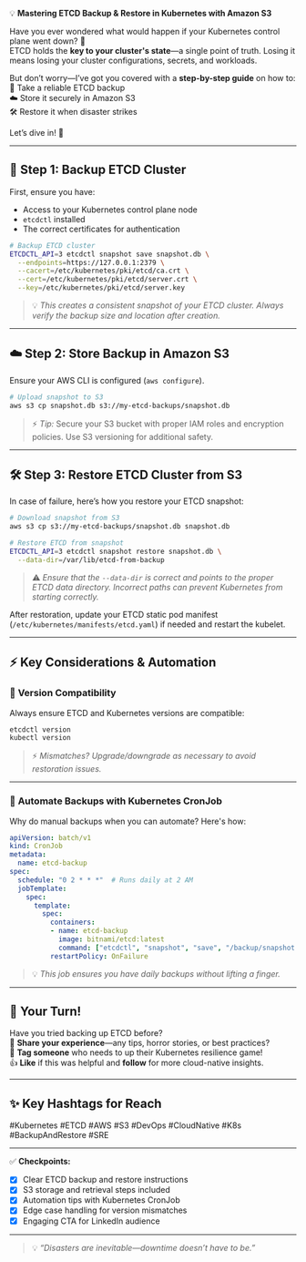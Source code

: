 💡 **Mastering ETCD Backup & Restore in Kubernetes with Amazon S3**  

Have you ever wondered what would happen if your Kubernetes control plane went down? 🤔  
ETCD holds the **key to your cluster's state**—a single point of truth. Losing it means losing your cluster configurations, secrets, and workloads.  

But don’t worry—I’ve got you covered with a **step-by-step guide** on how to:  
🔄 Take a reliable ETCD backup  
☁️ Store it securely in Amazon S3  
🛠️ Restore it when disaster strikes  

Let’s dive in! 🚀  

---

## 🔄 **Step 1: Backup ETCD Cluster**  
First, ensure you have:  
- Access to your Kubernetes control plane node  
- `etcdctl` installed  
- The correct certificates for authentication  

```bash
# Backup ETCD cluster
ETCDCTL_API=3 etcdctl snapshot save snapshot.db \
  --endpoints=https://127.0.0.1:2379 \
  --cacert=/etc/kubernetes/pki/etcd/ca.crt \
  --cert=/etc/kubernetes/pki/etcd/server.crt \
  --key=/etc/kubernetes/pki/etcd/server.key
```

> 💡 *This creates a consistent snapshot of your ETCD cluster. Always verify the backup size and location after creation.*  

---

## ☁️ **Step 2: Store Backup in Amazon S3**  
Ensure your AWS CLI is configured (`aws configure`).  

```bash
# Upload snapshot to S3
aws s3 cp snapshot.db s3://my-etcd-backups/snapshot.db
```

> ⚡ *Tip:* Secure your S3 bucket with proper IAM roles and encryption policies. Use S3 versioning for additional safety.  

---

## 🛠️ **Step 3: Restore ETCD Cluster from S3**  
In case of failure, here’s how you restore your ETCD snapshot:  

```bash
# Download snapshot from S3
aws s3 cp s3://my-etcd-backups/snapshot.db snapshot.db

# Restore ETCD from snapshot
ETCDCTL_API=3 etcdctl snapshot restore snapshot.db \
  --data-dir=/var/lib/etcd-from-backup
```

> ⚠️ *Ensure that the `--data-dir` is correct and points to the proper ETCD data directory. Incorrect paths can prevent Kubernetes from starting correctly.*  

After restoration, update your ETCD static pod manifest (`/etc/kubernetes/manifests/etcd.yaml`) if needed and restart the kubelet.

---

## ⚡ **Key Considerations & Automation**  

### 🔀 **Version Compatibility**  
Always ensure ETCD and Kubernetes versions are compatible:  
```bash
etcdctl version
kubectl version
```
> ⚡ *Mismatches? Upgrade/downgrade as necessary to avoid restoration issues.*  

---

### 🤖 **Automate Backups with Kubernetes CronJob**  
Why do manual backups when you can automate? Here's how:  
```yaml
apiVersion: batch/v1
kind: CronJob
metadata:
  name: etcd-backup
spec:
  schedule: "0 2 * * *"  # Runs daily at 2 AM
  jobTemplate:
    spec:
      template:
        spec:
          containers:
          - name: etcd-backup
            image: bitnami/etcd:latest
            command: ["etcdctl", "snapshot", "save", "/backup/snapshot.db"]
          restartPolicy: OnFailure
```
> 💡 *This job ensures you have daily backups without lifting a finger.*  

---

## 📣 **Your Turn!**  
Have you tried backing up ETCD before?  
💬 **Share your experience**—any tips, horror stories, or best practices?  
🔗 **Tag someone** who needs to up their Kubernetes resilience game!  
👍 **Like** if this was helpful and **follow** for more cloud-native insights.  

---

## ✨ **Key Hashtags for Reach**  
#Kubernetes #ETCD #AWS #S3 #DevOps #CloudNative #K8s #BackupAndRestore #SRE  

---

✅ **Checkpoints:**  
- [x] Clear ETCD backup and restore instructions  
- [x] S3 storage and retrieval steps included  
- [x] Automation tips with Kubernetes CronJob  
- [x] Edge case handling for version mismatches  
- [x] Engaging CTA for LinkedIn audience  

---

> 💡 *“Disasters are inevitable—downtime doesn’t have to be.”*  
